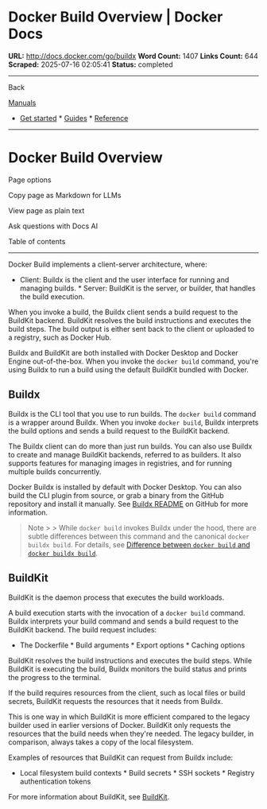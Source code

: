 # Docker Build Overview | Docker Docs

**URL:** http://docs.docker.com/go/buildx
**Word Count:** 1407
**Links Count:** 644
**Scraped:** 2025-07-16 02:05:41
**Status:** completed

---

Back

[Manuals](https://docs.docker.com/manuals/)

  * [Get started](http://docs.docker.com/get-started/)   * [Guides](http://docs.docker.com/guides/)   * [Reference](http://docs.docker.com/reference/)

* * *

# Docker Build Overview

Page options

Copy page as Markdown for LLMs

View page as plain text

Ask questions with Docs AI

Table of contents

* * *

Docker Build implements a client-server architecture, where:

  * Client: Buildx is the client and the user interface for running and managing builds.   * Server: BuildKit is the server, or builder, that handles the build execution.

When you invoke a build, the Buildx client sends a build request to the BuildKit backend. BuildKit resolves the build instructions and executes the build steps. The build output is either sent back to the client or uploaded to a registry, such as Docker Hub.

Buildx and BuildKit are both installed with Docker Desktop and Docker Engine out-of-the-box. When you invoke the `docker build` command, you're using Buildx to run a build using the default BuildKit bundled with Docker.

## Buildx

Buildx is the CLI tool that you use to run builds. The `docker build` command is a wrapper around Buildx. When you invoke `docker build`, Buildx interprets the build options and sends a build request to the BuildKit backend.

The Buildx client can do more than just run builds. You can also use Buildx to create and manage BuildKit backends, referred to as builders. It also supports features for managing images in registries, and for running multiple builds concurrently.

Docker Buildx is installed by default with Docker Desktop. You can also build the CLI plugin from source, or grab a binary from the GitHub repository and install it manually. See [Buildx README](https://github.com/docker/buildx#manual-download) on GitHub for more information.

> Note >  > While `docker build` invokes Buildx under the hood, there are subtle differences between this command and the canonical `docker buildx build`. For details, see [Difference between `docker build` and `docker buildx build`](https://docs.docker.com/build/builders/#difference-between-docker-build-and-docker-buildx-build).

## BuildKit

BuildKit is the daemon process that executes the build workloads.

A build execution starts with the invocation of a `docker build` command. Buildx interprets your build command and sends a build request to the BuildKit backend. The build request includes:

  * The Dockerfile   * Build arguments   * Export options   * Caching options

BuildKit resolves the build instructions and executes the build steps. While BuildKit is executing the build, Buildx monitors the build status and prints the progress to the terminal.

If the build requires resources from the client, such as local files or build secrets, BuildKit requests the resources that it needs from Buildx.

This is one way in which BuildKit is more efficient compared to the legacy builder used in earlier versions of Docker. BuildKit only requests the resources that the build needs when they're needed. The legacy builder, in comparison, always takes a copy of the local filesystem.

Examples of resources that BuildKit can request from Buildx include:

  * Local filesystem build contexts   * Build secrets   * SSH sockets   * Registry authentication tokens

For more information about BuildKit, see [BuildKit](https://docs.docker.com/build/buildkit/).